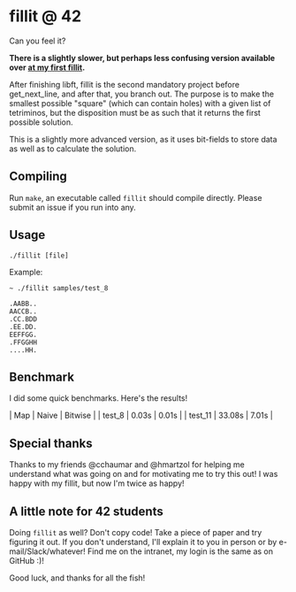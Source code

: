 # fillit @ 42
Can you feel it?

**There is a slightly slower, but perhaps less confusing version available over
[at my first fillit](https://github.com/pbondoer/42-fillit).**

After finishing libft, fillit is the second mandatory project before
get_next_line, and after that, you branch out. The purpose is to make the
smallest possible "square" (which can contain holes) with a given list of
tetriminos, but the disposition must be as such that it returns the first
possible solution.

This is a slightly more advanced version, as it uses bit-fields to store data as
well as to calculate the solution.

## Compiling
Run `make`, an executable called `fillit` should compile directly. Please submit
an issue if you run into any.

## Usage
`./fillit [file]`

Example:
```
~ ./fillit samples/test_8

.AABB..
AACCB..
.CC.BDD
.EE.DD.
EEFFGG.
.FFGGHH
....HH.
```

## Benchmark
I did some quick benchmarks. Here's the results!

| Map		| Naive			| Bitwise		|
| test_8	| 0.03s			| 0.01s			|
| test_11	| 33.08s		| 7.01s			|

## Special thanks
Thanks to my friends @cchaumar and @hmartzol for helping me understand what was
going on and for motivating me to try this out! I was happy with my fillit, but
now I'm twice as happy!

## A little note for 42 students
Doing `fillit` as well? Don't copy code! Take a piece of paper and try figuring
it out. If you don't understand, I'll explain it to you in person or by
e-mail/Slack/whatever! Find me on the intranet, my login is the same as on
GitHub :)!

Good luck, and thanks for all the fish!
